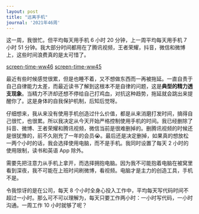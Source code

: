 ```yaml
---
layout: post
title: "远离手机"
journal: '2021年46周'
---
```


这一周，我很忙。但平均每天用手机 6 小时 20 分钟，上一周平均每天用手机 7 小时 51 分钟。我大部分时间都用在了腾讯视频，王者荣耀，抖音，微信和微博上，这些时间浪费真的是太可惜了。

[screen-time-ww46](/assets/images/2021-11-20/screen-time-ww46.png)
[screen-time-ww45](/assets/images/2021-11-20/screen-time-ww45.png)

最近有些时候感觉很累，但是也睡不着，又不想做东西而一再被拖延。一直自责于自己自律能力太差，而最近读书了解到这根本不是自律的问题，这是**典型的精力透支现象**。当精力不济却还想不停给自己打鸡血，对抗这种趋势，拖延就会跳出来提醒你了。这是身体的自我保护机制，后知后觉呀。

仔细想来，我从来没有使用手机创造过什么价值，都是从来消磨打发时间，搞得自己很忙，也很累。所以我决定从今天开始严格控制使用手机的时间。我已经删除了抖音、微博、王者荣耀和腾讯视频，微信当前是很难删掉的。删腾讯视频的时候还是很犹豫的，前不久刚充了一年的会员😭。最后还是决定删掉，如果真的想放松一两个小时的话，我会选择使用电脑，而不是手机。我同时设置了每天 2 小时的使用限制，读书和英语 App 除外。

需要先把注意力从手机上拿开，而选择拥抱电脑。因为我不可能抱着电脑在被窝里看到深夜，我不可能在上班时间刷微博，看视频。电脑才是主力的创造工具，手机不是。

令我惊讶的是在公司，每天 8 个小时全身心投入工作中，平均每天写代码时间不超过一小时。那么可不可以理解为，每天只要工作两小时：一小时写代码，一小时沟通。一周工作 10 小时就够了呢？
